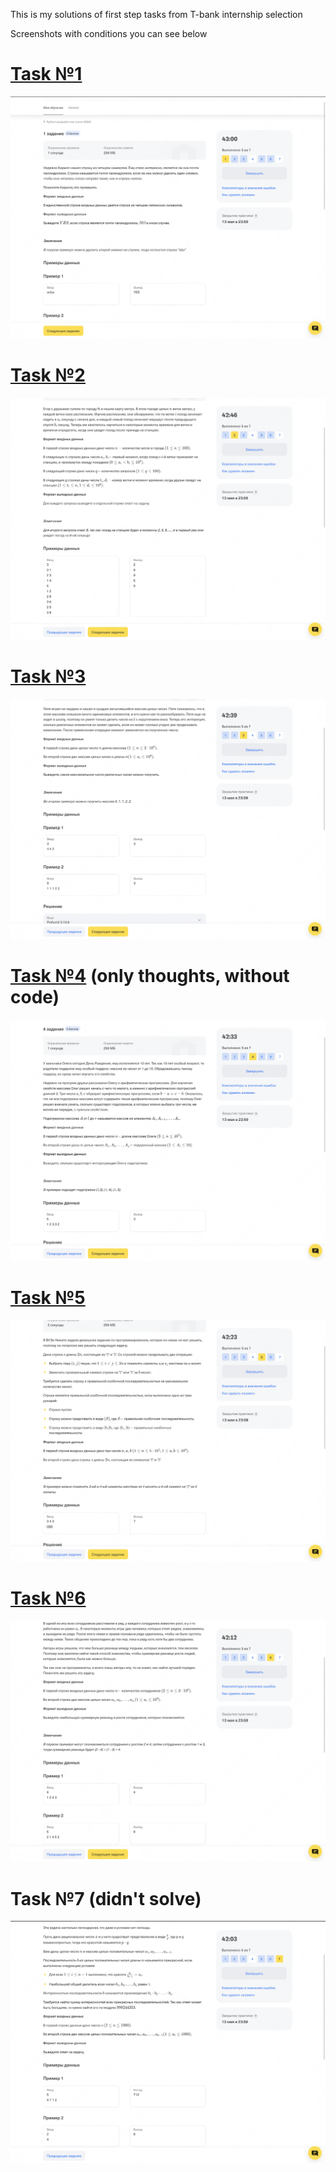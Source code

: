 This is my solutions of first step tasks from T-bank internship selection

Screenshots with conditions you can see below

# [Task №1][task_1_url]
![task_1]
# [Task №2][task_2_url]
![task_2]
# [Task №3][task_3_url]
![task_3]
# [Task №4][task_4_url] (only thoughts, without code)
![task_4]
# [Task №5][task_5_url]
![task_5]
# [Task №6][task_6_url]
![task_6]
# Task №7 (didn't solve)
![task_7]

[task_1]: t_bank_task_1.png
[task_1_url]: question_1.py

[task_2]: t_bank_task_2.png
[task_2_url]: question_2.py

[task_3]: t_bank_task_3.png
[task_3_url]: question_3.py

[task_4]: t_bank_task_4.png
[task_4_url]: question_4.py

[task_5]: t_bank_task_5.png
[task_5_url]: question_5.py

[task_6]: t_bank_task_6.png
[task_6_url]: question_6.py

[task_7]: t_bank_task_7.png

